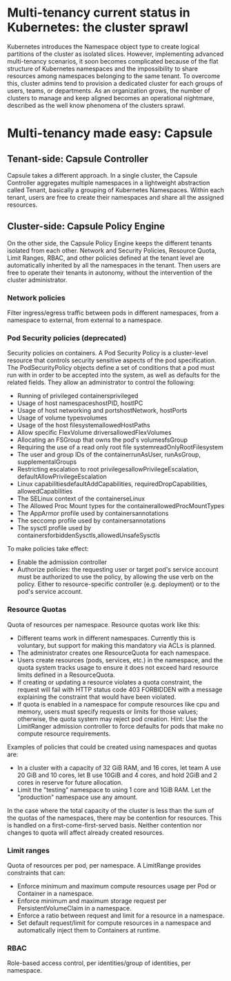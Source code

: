 # Multi-tenancy current status in Kubernetes: the cluster sprawl

Kubernetes introduces the Namespace object type to create logical partitions of the cluster as isolated slices. However, implementing advanced multi-tenancy scenarios, it soon becomes complicated because of the flat structure of Kubernetes namespaces and the impossibility to share resources among namespaces belonging to the same tenant. To overcome this, cluster admins tend to provision a dedicated cluster for each groups of users, teams, or departments. As an organization grows, the number of clusters to manage and keep aligned becomes an operational nightmare, described as the well know phenomena of the clusters sprawl.

# Multi-tenancy made easy: Capsule

## Tenant-side: Capsule Controller

Capsule takes a different approach. In a single cluster, the Capsule Controller aggregates multiple namespaces in a lightweight abstraction called Tenant, basically a grouping of Kubernetes Namespaces. Within each tenant, users are free to create their namespaces and share all the assigned resources.

## Cluster-side: Capsule Policy Engine

On the other side, the Capsule Policy Engine keeps the different tenants isolated from each other. Network and Security Policies, Resource Quota, Limit Ranges, RBAC, and other policies defined at the tenant level are automatically inherited by all the namespaces in the tenant. Then users are free to operate their tenants in autonomy, without the intervention of the cluster administrator.

### Network policies

Filter ingress/egress traffic between pods in different namespaces, from a namespace to external, from external to a namespace.

### Pod Security policies (deprecated)

Security policies on containers.
A Pod Security Policy is a cluster-level resource that controls security sensitive aspects of the pod specification. The PodSecurityPolicy objects define a set of conditions that a pod must run with in order to be accepted into the system, as well as defaults for the related fields. They allow an administrator to control the following:
- Running of privileged containersprivileged
- Usage of host namespaceshostPID, hostIPC
- Usage of host networking and portshostNetwork, hostPorts
- Usage of volume typesvolumes
- Usage of the host filesystemallowedHostPaths
- Allow specific FlexVolume driversallowedFlexVolumes
- Allocating an FSGroup that owns the pod's volumesfsGroup
- Requiring the use of a read only root file systemreadOnlyRootFilesystem
- The user and group IDs of the containerrunAsUser, runAsGroup, supplementalGroups
- Restricting escalation to root privilegesallowPrivilegeEscalation, defaultAllowPrivilegeEscalation
- Linux capabilitiesdefaultAddCapabilities, requiredDropCapabilities, allowedCapabilities
- The SELinux context of the containerseLinux
- The Allowed Proc Mount types for the containerallowedProcMountTypes
- The AppArmor profile used by containersannotations
- The seccomp profile used by containersannotations
- The sysctl profile used by containersforbiddenSysctls,allowedUnsafeSysctls

To make policies take effect:
- Enable the admission controller
- Authorize policies: the requesting user or target pod's service account must be authorized to use the policy, by allowing the use verb on the policy. Either to resource-specific controller (e.g. deployment) or to the pod's service account.

### Resource Quotas

Quota of resources per namespace.
Resource quotas work like this:

- Different teams work in different namespaces. Currently this is voluntary, but support for making this mandatory via ACLs is planned.
- The administrator creates one ResourceQuota for each namespace.
- Users create resources (pods, services, etc.) in the namespace, and the quota system tracks usage to ensure it does not exceed hard resource limits defined in a ResourceQuota.
- If creating or updating a resource violates a quota constraint, the request will fail with HTTP status code 403 FORBIDDEN with a message explaining the constraint that would have been violated.
- If quota is enabled in a namespace for compute resources like cpu and memory, users must specify requests or limits for those values; otherwise, the quota system may reject pod creation. Hint: Use the LimitRanger admission controller to force defaults for pods that make no compute resource requirements.

Examples of policies that could be created using namespaces and quotas are:

- In a cluster with a capacity of 32 GiB RAM, and 16 cores, let team A use 20 GiB and 10 cores, let B use 10GiB and 4 cores, and hold 2GiB and 2 cores in reserve for future allocation.
- Limit the "testing" namespace to using 1 core and 1GiB RAM. Let the "production" namespace use any amount.

In the case where the total capacity of the cluster is less than the sum of the quotas of the namespaces, there may be contention for resources. This is handled on a first-come-first-served basis.
Neither contention nor changes to quota will affect already created resources.

### Limit ranges

Quota of resources per pod, per namespace.
A LimitRange provides constraints that can:

- Enforce minimum and maximum compute resources usage per Pod or Container in a namespace.
- Enforce minimum and maximum storage request per PersistentVolumeClaim in a namespace.
- Enforce a ratio between request and limit for a resource in a namespace.
- Set default request/limit for compute resources in a namespace and automatically inject them to Containers at runtime.


### RBAC

Role-based access control, per identities/group of identities, per namespace.
